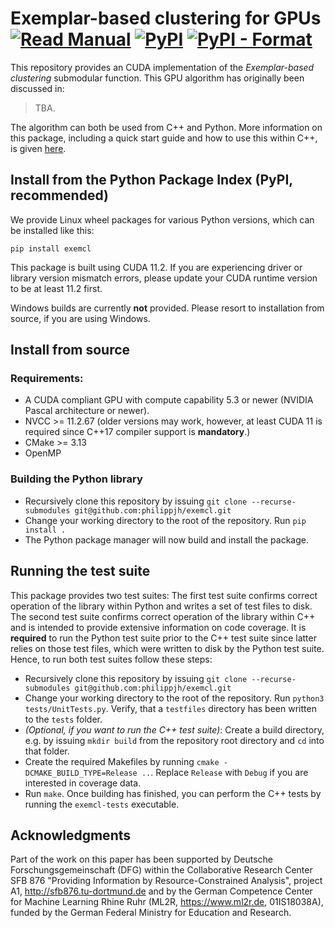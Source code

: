 # Exemplar-based clustering for GPUs [![Read Manual](https://img.shields.io/badge/read-manual-informational)](https://philippjh.github.io/exemcl/) [![PyPI](https://img.shields.io/pypi/v/exemcl)](https://pypi.org/project/exemcl/) [![PyPI - Format](https://img.shields.io/pypi/format/exemcl)](https://pypi.org/project/exemcl/)

This repository provides an CUDA implementation of the *Exemplar-based clustering* submodular function. This GPU algorithm has originally been discussed in:

> TBA.

The algorithm can both be used from C++ and Python. More information on this package, including a quick start guide and how to use this within C++, is
given [here](https://philippjh.github.io/exemcl/).

## Install from the Python Package Index (PyPI, recommended)

We provide Linux wheel packages for various Python versions, which can be installed like this:

```
pip install exemcl
```

This package is built using CUDA 11.2. If you are experiencing driver or library version mismatch errors, please update your CUDA runtime version to be at least 11.2 first.

Windows builds are currently **not** provided. Please resort to installation from source, if you are using Windows.

## Install from source

### Requirements:

- A CUDA compliant GPU with compute capability 5.3 or newer (NVIDIA Pascal architecture or newer).
- NVCC >= 11.2.67 (older versions may work, however, at least CUDA 11 is required since C++17 compiler support is **mandatory**.)
- CMake >= 3.13
- OpenMP

### Building the Python library

- Recursively clone this repository by issuing `git clone --recurse-submodules git@github.com:philippjh/exemcl.git`
- Change your working directory to the root of the repository. Run `pip install .`
- The Python package manager will now build and install the package.

## Running the test suite

This package provides two test suites: The first test suite confirms correct operation of the library within Python and writes a set of test files to disk. The second test suite
confirms correct operation of the library within C++ and is intended to provide extensive information on code coverage. It is **required** to run the Python test suite prior to the
C++ test suite since latter relies on those test files, which were written to disk by the Python test suite. Hence, to run both test suites follow these steps:

- Recursively clone this repository by issuing `git clone --recurse-submodules git@github.com:philippjh/exemcl.git`
- Change your working directory to the root of the repository. Run `python3 tests/UnitTests.py`. Verify, that a `testfiles` directory has been written to the `tests` folder.
- *(Optional, if you want to run the C++ test suite)*: Create a build directory, e.g. by issuing `mkdir build` from the repository root directory and `cd` into that folder.
- Create the required Makefiles by running `cmake -DCMAKE_BUILD_TYPE=Release ..`. Replace `Release` with `Debug` if you are interested in coverage data.
- Run `make`. Once building has finished, you can perform the C++ tests by running the `exemcl-tests` executable.

## Acknowledgments

Part of the work on this paper has been supported by Deutsche Forschungsgemeinschaft (DFG) within the Collaborative Research Center SFB 876 "Providing Information by
Resource-Constrained Analysis", project A1, http://sfb876.tu-dortmund.de and by the German Competence Center for Machine Learning Rhine Ruhr
(ML2R, https://www.ml2r.de, 01IS18038A), funded by the German Federal Ministry for Education and Research.
